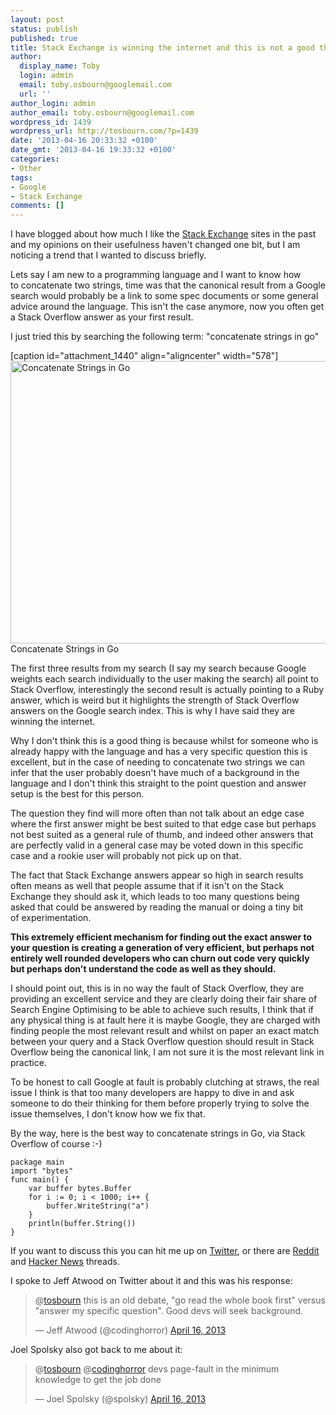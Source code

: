 ```yaml
---
layout: post
status: publish
published: true
title: Stack Exchange is winning the internet and this is not a good thing
author:
  display_name: Toby
  login: admin
  email: toby.osbourn@googlemail.com
  url: ''
author_login: admin
author_email: toby.osbourn@googlemail.com
wordpress_id: 1439
wordpress_url: http://tosbourn.com/?p=1439
date: '2013-04-16 20:33:32 +0100'
date_gmt: '2013-04-16 19:33:32 +0100'
categories:
- Other
tags:
- Google
- Stack Exchange
comments: []
---
```

<p>I have blogged about how much I like the <a title="Getting the most out of StackExchange" href="http://tosbourn.com/2010/10/web-stuff/getting-the-most-out-of-stackexchange/">Stack Exchange</a> sites in the past and my opinions on their usefulness haven't changed one bit, but I am noticing a trend that I wanted to discuss briefly.</p>
<p>Lets say I am new to a programming language and I want to know how to concatenate two strings, time was that the canonical result from a Google search would probably be a link to some spec documents or some general advice around the language. This isn't the case anymore, now you often get a Stack Overflow answer as your first result.</p>
<p>I just tried this by searching the following term: "concatenate strings in go"</p>
<p>[caption id="attachment_1440" align="aligncenter" width="578"]<a href="http://tosbourn.com/wp-content/uploads/2013/04/Screen-Shot-2013-04-16-at-19.24.25.png"><img class="size-full wp-image-1440" src="http://tosbourn.com/wp-content/uploads/2013/04/Screen-Shot-2013-04-16-at-19.24.25.png" alt="Concatenate Strings in Go" width="578" height="452" /></a> Concatenate Strings in Go</p>
<p>The first three results from my search (I say my search because Google weights each search individually to the user making the search) all point to Stack Overflow, interestingly the second result is actually pointing to a Ruby answer, which is weird but it highlights the strength of Stack Overflow answers on the Google search index. This is why I have said they are winning the internet.</p>
<p>Why I don't think this is a good thing is because whilst for someone who is already happy with the language and has a very specific question this is excellent, but in the case of needing to concatenate two strings we can infer that the user probably doesn't have much of a background in the language and I don't think this straight to the point question and answer setup is the best for this person.</p>
<p>The question they find will more often than not talk about an edge case where the first answer might be best suited to that edge case but perhaps not best suited as a general rule of thumb, and indeed other answers that are perfectly valid in a general case may be voted down in this specific case and a rookie user will probably not pick up on that.</p>
<p>The fact that Stack Exchange answers appear so high in search results often means as well that people assume that if it isn't on the Stack Exchange they should ask it, which leads to too many questions being asked that could be answered by reading the manual or doing a tiny bit of experimentation.</p>
<p><strong>This extremely efficient mechanism for finding out the exact answer to your question is creating a generation of very efficient, but perhaps not entirely well rounded developers who can churn out code very quickly but perhaps don't understand the code as well as they should.</strong></p>
<p>I should point out, this is in no way the fault of Stack Overflow, they are providing an excellent service and they are clearly doing their fair share of Search Engine Optimising to be able to achieve such results, I think that if any physical thing is at fault here it is maybe Google, they are charged with finding people the most relevant result and whilst on paper an exact match between your query and a Stack Overflow question should result in Stack Overflow being the canonical link, I am not sure it is the most relevant link in practice.</p>
<p>To be honest to call Google at fault is probably clutching at straws, the real issue I think is that too many developers are happy to dive in and ask someone to do their thinking for them before properly trying to solve the issue themselves, I don't know how we fix that.</p>
<p>By the way, here is the best way to concatenate strings in Go, via Stack Overflow of course :-)</p>
<pre><code>package main
import "bytes"
func main() {
    var buffer bytes.Buffer
    for i := 0; i &lt; 1000; i++ {
        buffer.WriteString("a")
    }
    println(buffer.String())
}</code></pre>
<p>If you want to discuss this you can hit me up on <a href="https://www.twitter.com/tosbourn">Twitter</a>, or there are <a href="http://www.reddit.com/r/webdev/comments/1chbhk/stack_exchange_is_winning_the_internet_and_this/">Reddit</a> and <a href="https://news.ycombinator.com/item?id=5560300">Hacker News</a> threads.</p>
<p>I spoke to Jeff Atwood on Twitter about it and this was his response:</p>
<blockquote class="twitter-tweet"><p>@<a href="https://twitter.com/tosbourn">tosbourn</a> this is an old debate, "go read the whole book first" versus "answer my specific question". Good devs will seek background.</p>
<p>— Jeff Atwood (@codinghorror) <a href="https://twitter.com/codinghorror/status/324248915488673792">April 16, 2013</a></p></blockquote>
<p>Joel Spolsky also got back to me about it:</p>
<blockquote class="twitter-tweet"><p>@<a href="https://twitter.com/tosbourn">tosbourn</a> @<a href="https://twitter.com/codinghorror">codinghorror</a> devs page-fault in the minimum knowledge to get the job done</p>
<p>— Joel Spolsky (@spolsky) <a href="https://twitter.com/spolsky/status/324263465239851008">April 16, 2013</a></p></blockquote>
